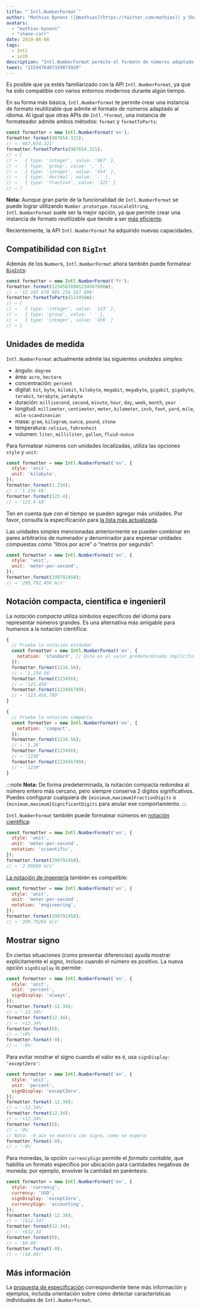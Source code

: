 ```yaml
---
title: "`Intl.NumberFormat`"
author: "Mathias Bynens ([@mathias](https://twitter.com/mathias)) y Shane F. Carr"
avatars: 
  - "mathias-bynens"
  - "shane-carr"
date: 2019-08-08
tags: 
  - Intl
  - io19
description: "Intl.NumberFormat permite el formato de números adaptado al idioma."
tweet: "1159476407329873920"
---
```

Es posible que ya estés familiarizado con la API `Intl.NumberFormat`, ya que ha sido compatible con varios entornos modernos durante algún tiempo.

<feature-support chrome="24"
                 firefox="29"
                 safari="10"
                 nodejs="0.12"
                 babel="yes"></feature-support>

En su forma más básica, `Intl.NumberFormat` te permite crear una instancia de formato reutilizable que admite el formato de números adaptado al idioma. Al igual que otras APIs de `Intl.*Format`, una instancia de formateador admite ambos métodos: `format` y `formatToParts`:

<!--truncate-->
```js
const formatter = new Intl.NumberFormat('en');
formatter.format(987654.321);
// → '987,654.321'
formatter.formatToParts(987654.321);
// → [
// →   { type: 'integer', value: '987' },
// →   { type: 'group', value: ',' },
// →   { type: 'integer', value: '654' },
// →   { type: 'decimal', value: '.' },
// →   { type: 'fraction', value: '321' }
// → ]
```

**Nota:** Aunque gran parte de la funcionalidad de `Intl.NumberFormat` se puede lograr utilizando `Number.prototype.toLocaleString`, `Intl.NumberFormat` suele ser la mejor opción, ya que permite crear una instancia de formato reutilizable que tiende a ser [más eficiente](/blog/v8-release-76#localized-bigint).

Recientemente, la API `Intl.NumberFormat` ha adquirido nuevas capacidades.

## Compatibilidad con `BigInt`

Además de los `Number`s, `Intl.NumberFormat` ahora también puede formatear [`BigInt`s](/features/bigint):

```js
const formatter = new Intl.NumberFormat('fr');
formatter.format(12345678901234567890n);
// → '12 345 678 901 234 567 890'
formatter.formatToParts(123456n);
// → [
// →   { type: 'integer', value: '123' },
// →   { type: 'group', value: ' ' },
// →   { type: 'integer', value: '456' }
// → ]
```

<feature-support chrome="76 /blog/v8-release-76#localized-bigint"
                 firefox="no"
                 safari="no"
                 nodejs="no"
                 babel="no"></feature-support>

## Unidades de medida

`Intl.NumberFormat` actualmente admite las siguientes _unidades simples_:

- ángulo: `degree`
- área: `acre`, `hectare`
- concentración: `percent`
- digital: `bit`, `byte`, `kilobit`, `kilobyte`, `megabit`, `megabyte`, `gigabit`, `gigabyte`, `terabit`, `terabyte`, `petabyte`
- duración: `millisecond`, `second`, `minute`, `hour`, `day`, `week`, `month`, `year`
- longitud: `millimeter`, `centimeter`, `meter`, `kilometer`, `inch`, `foot`, `yard`, `mile`, `mile-scandinavian`
- masa: `gram`,  `kilogram`, `ounce`, `pound`, `stone`
- temperatura: `celsius`, `fahrenheit`
- volumen: `liter`, `milliliter`, `gallon`, `fluid-ounce`

Para formatear números con unidades localizadas, utiliza las opciones `style` y `unit`:

```js
const formatter = new Intl.NumberFormat('en', {
  style: 'unit',
  unit: 'kilobyte',
});
formatter.format(1.234);
// → '1.234 kB'
formatter.format(123.4);
// → '123.4 kB'
```

Ten en cuenta que con el tiempo se pueden agregar más unidades. Por favor, consulta la especificación para [la lista más actualizada](https://tc39.es/proposal-unified-intl-numberformat/section6/locales-currencies-tz_proposed_out.html#table-sanctioned-simple-unit-identifiers).

Las unidades simples mencionadas anteriormente se pueden combinar en pares arbitrarios de numerador y denominador para expresar unidades compuestas como “litros por acre” o “metros por segundo”:

```js
const formatter = new Intl.NumberFormat('en', {
  style: 'unit',
  unit: 'meter-per-second',
});
formatter.format(299792458);
// → '299,792,458 m/s'
```

<feature-support chrome="77"
                 firefox="no"
                 safari="no"
                 nodejs="no"
                 babel="no"></feature-support>

## Notación compacta, científica e ingenieril

La _notación compacta_ utiliza símbolos específicos del idioma para representar números grandes. Es una alternativa más amigable para humanos a la notación científica:

```js
{
  // Prueba la notación estándar.
  const formatter = new Intl.NumberFormat('en', {
    notation: 'standard', // Este es el valor predeterminado implícito.
  });
  formatter.format(1234.56);
  // → '1,234.56'
  formatter.format(123456);
  // → '123,456'
  formatter.format(123456789);
  // → '123,456,789'
}

{
  // Prueba la notación compacta.
  const formatter = new Intl.NumberFormat('en', {
    notation: 'compact',
  });
  formatter.format(1234.56);
  // → '1.2K'
  formatter.format(123456);
  // → '123K'
  formatter.format(123456789);
  // → '123M'
}
```

:::note
**Nota:** De forma predeterminada, la notación compacta redondea al número entero más cercano, pero siempre conserva 2 dígitos significativos. Puedes configurar cualquiera de `{minimum,maximum}FractionDigits` o `{minimum,maximum}SignificantDigits` para anular ese comportamiento.
:::

`Intl.NumberFormat` también puede formatear números en [notación científica](https://en.wikipedia.org/wiki/Scientific_notation):

```js
const formatter = new Intl.NumberFormat('en', {
  style: 'unit',
  unit: 'meter-per-second',
  notation: 'scientific',
});
formatter.format(299792458);
// → '2.998E8 m/s'
```

[La notación de ingeniería](https://en.wikipedia.org/wiki/Engineering_notation) también es compatible:

```js
const formatter = new Intl.NumberFormat('en', {
  style: 'unit',
  unit: 'meter-per-second',
  notation: 'engineering',
});
formatter.format(299792458);
// → '299.792E6 m/s'
```

<feature-support chrome="77"
                 firefox="no"
                 safari="no"
                 nodejs="no"
                 babel="no"></feature-support>

## Mostrar signo

En ciertas situaciones (como presentar diferencias) ayuda mostrar explícitamente el signo, incluso cuando el número es positivo. La nueva opción `signDisplay` lo permite:

```js
const formatter = new Intl.NumberFormat('en', {
  style: 'unit',
  unit: 'percent',
  signDisplay: 'always',
});
formatter.format(-12.34);
// → '-12.34%'
formatter.format(12.34);
// → '+12.34%'
formatter.format(0);
// → '+0%'
formatter.format(-0);
// → '-0%'
```

Para evitar mostrar el signo cuando el valor es `0`, usa `signDisplay: 'exceptZero'`:

```js
const formatter = new Intl.NumberFormat('en', {
  style: 'unit',
  unit: 'percent',
  signDisplay: 'exceptZero',
});
formatter.format(-12.34);
// → '-12.34%'
formatter.format(12.34);
// → '+12.34%'
formatter.format(0);
// → '0%'
// Nota: -0 aún se muestra con signo, como se espera:
formatter.format(-0);
// → '-0%'
```

Para monedas, la opción `currencySign` permite el _formato contable_, que habilita un formato específico por ubicación para cantidades negativas de moneda; por ejemplo, envolver la cantidad en paréntesis:

```js
const formatter = new Intl.NumberFormat('en', {
  style: 'currency',
  currency: 'USD',
  signDisplay: 'exceptZero',
  currencySign: 'accounting',
});
formatter.format(-12.34);
// → '($12.34)'
formatter.format(12.34);
// → '+$12.34'
formatter.format(0);
// → '$0.00'
formatter.format(-0);
// → '($0.00)'
```

<feature-support chrome="77"
                 firefox="no"
                 safari="no"
                 nodejs="no"
                 babel="no"></feature-support>

## Más información

La [propuesta de especificación](https://github.com/tc39/proposal-unified-intl-numberformat) correspondiente tiene más información y ejemplos, incluida orientación sobre cómo detectar características individuales de `Intl.NumberFormat`.
